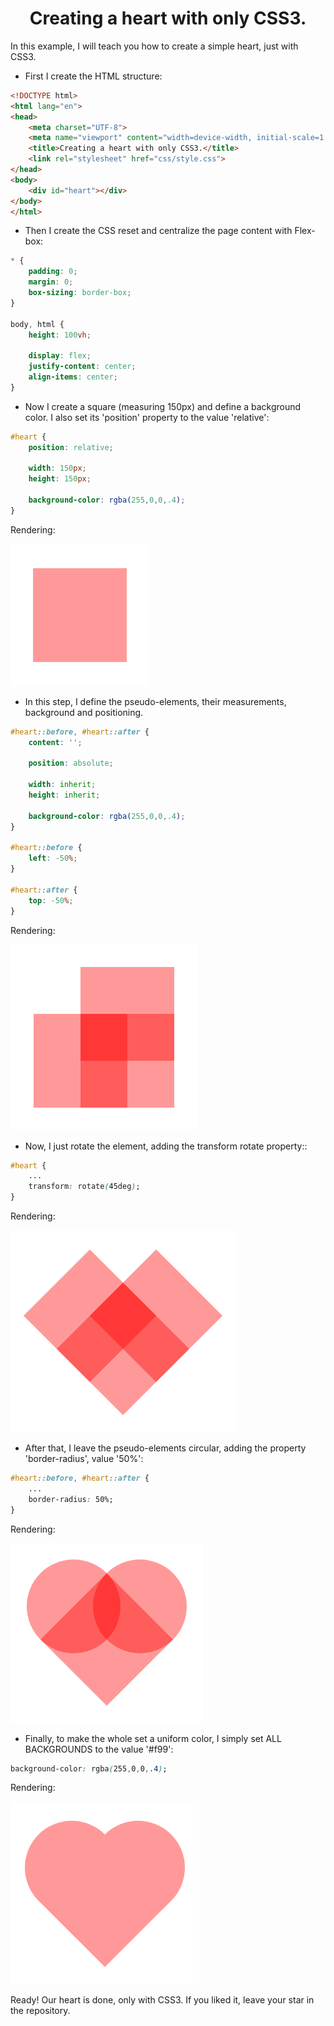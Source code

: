 <h1 align='center'>Creating a heart with only CSS3.</h1>

In this example, I will teach you how to create a simple heart, just with CSS3.

- First I create the HTML structure:
```html
<!DOCTYPE html>
<html lang="en">
<head>
    <meta charset="UTF-8">
    <meta name="viewport" content="width=device-width, initial-scale=1.0">
    <title>Creating a heart with only CSS3.</title>
    <link rel="stylesheet" href="css/style.css">
</head>
<body>
    <div id="heart"></div>
</body>
</html>
```

- Then I create the CSS reset and centralize the page content with Flex-box:
```css
* {
    padding: 0;
    margin: 0;
    box-sizing: border-box;
}

body, html {
    height: 100vh;

    display: flex;
    justify-content: center;
    align-items: center;
}
```

- Now I create a square (measuring 150px) and define a background color. I also set its 'position' property to the value 'relative':
```css
#heart {
    position: relative;

    width: 150px;
    height: 150px;

    background-color: rgba(255,0,0,.4);
}
```

Rendering:

![square](./img/square.png)

- In this step, I define the pseudo-elements, their measurements, background and positioning.

```css
#heart::before, #heart::after {
    content: '';

    position: absolute;

    width: inherit;
    height: inherit;

    background-color: rgba(255,0,0,.4);
}

#heart::before {
    left: -50%;
}

#heart::after {
    top: -50%;
}
```

Rendering:

![square](./img/pseudo-elements.png)

- Now, I just rotate the element, adding the transform rotate property::
```css
#heart {
    ...
    transform: rotate(45deg);
}
```

Rendering:

![square](./img/rotate.png)

- After that, I leave the pseudo-elements circular, adding the property 'border-radius', value '50%':
```css
#heart::before, #heart::after {
    ...
    border-radius: 50%;
}
```

Rendering:

![square](./img/heart-incompleted.png)

- Finally, to make the whole set a uniform color, I simply set ALL BACKGROUNDS to the value '#f99':

```css
background-color: rgba(255,0,0,.4);
```

Rendering:

![square](./img/heart-completed.png)

Ready! Our heart is done, only with CSS3. If you liked it, leave your star in the repository.
